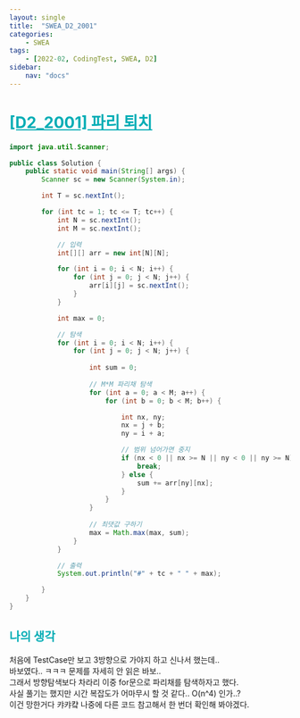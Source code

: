 ```yaml
---
layout: single
title:  "SWEA_D2_2001"
categories: 
    - SWEA
tags: 
    - [2022-02, CodingTest, SWEA, D2]
sidebar:
    nav: "docs"
---
```


# <b><a style="color:#00adb5" href="https://swexpertacademy.com/main/code/problem/problemDetail.do?contestProbId=AV5PzOCKAigDFAUq" target=_blank>[D2_2001] 파리 퇴치</a></b>

```java
import java.util.Scanner;

public class Solution {
	public static void main(String[] args) {
		Scanner sc = new Scanner(System.in);

		int T = sc.nextInt();

		for (int tc = 1; tc <= T; tc++) {
			int N = sc.nextInt();
			int M = sc.nextInt();

			// 입력
			int[][] arr = new int[N][N];

			for (int i = 0; i < N; i++) {
				for (int j = 0; j < N; j++) {
					arr[i][j] = sc.nextInt();
				}
			}

			int max = 0;

			// 탐색
			for (int i = 0; i < N; i++) {
				for (int j = 0; j < N; j++) {
					
					int sum = 0;
					
					// M*M 파리채 탐색
					for (int a = 0; a < M; a++) {
						for (int b = 0; b < M; b++) {

							int nx, ny;
							nx = j + b;
							ny = i + a;

							// 범위 넘어가면 중지
							if (nx < 0 || nx >= N || ny < 0 || ny >= N) {
								break;
							} else {
								sum += arr[ny][nx];
							}
						}
					}
					
					// 최댓값 구하기
					max = Math.max(max, sum);
				}
			}

			// 출력
			System.out.println("#" + tc + " " + max);

		}
	}
}
```


## <b><a style="color:#00adb5">나의 생각</a></b>
처음에 TestCase만 보고 3방향으로 가야지 하고 신나서 했는데.. <br>
바보였다.. ㅋㅋㅋ 문제를 자세히 안 읽은 바보..<br>
그래서 방향탐색보다 차라리 이중 for문으로 파리채를 탐색하자고 했다.<br>
사실 풀기는 했지만 시간 복잡도가 어마무시 할 것 같다.. O(n^4) 인가..?<br>
이건 망한거다 캬캬컄 나중에 다른 코드 참고해서 한 번더 확인해 봐야겠다.
